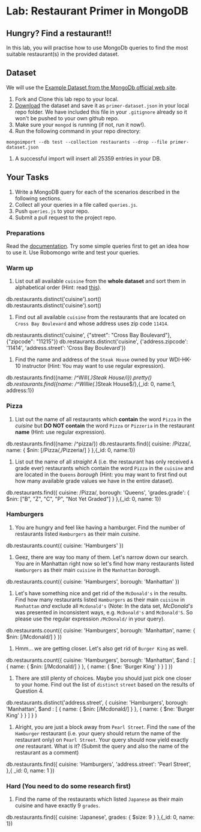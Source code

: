 # Lab: Restaurant Primer in MongoDB

## Hungry? Find a restaurant!!
In this lab, you will practise how to use MongoDb queries to find the most suitable restaurant(s) in the provided dataset.

## Dataset
We will use the [Example Dataset from the MongoDb official web site](https://docs.mongodb.org/getting-started/shell/import-data/).

1. Fork and Clone this lab repo to your local.
1. [Download](https://raw.githubusercontent.com/mongodb/docs-assets/primer-dataset/dataset.json) the dataset and save it as `primer-dataset.json` in your local repo folder. We have included this file in your `.gitignore` already so it won't be pushed to your own github repo.
1. Make sure your `mongod` is running (if not, run it now!).
1. Run the following command in your repo directory:
```
mongoimport --db test --collection restaurants --drop --file primer-dataset.json
```
1. A successful import will insert all 25359 entries in your DB.

## Your Tasks

1. Write a MongoDB query for each of the scenarios described in the following sections.
1. Collect all your queries in a file called `queries.js`.
1. Push `queries.js` to your repo.
1. Submit a pull request to the project repo.

### Preparations

Read the [documentation](https://docs.mongodb.org/v3.0/tutorial/query-documents/). Try some simple queries first to get an idea how to use it. Use Robomongo write and test your queries.

### Warm up


1. List out all available `cuisine` from the **whole dataset** and sort them in alphabetical order (Hint: read [this](https://docs.mongodb.org/v3.0/reference/method/db.collection.distinct/)).

db.restaurants.distinct('cuisine').sort()
db.restaurants.distinct('cuisine').sort()

1. Find out all available `cuisine` from the restaurants that are located on `Cross Bay Boulevard` and whose address uses zip code `11414`.

db.restaurants.distinct('cuisine', {"street": "Cross Bay Boulevard"}, {"zipcode": "11215"})
db.restaurants.distinct('cuisine', {'address.zipcode': '11414', 'address.street': 'Cross Bay Boulevard'})

1. Find the name and address of the `Steak House` owned by your WDI-HK-10 instructor (Hint: You may want to use regular expression).

db.restaurants.find({name: /^Will(.*)Steak House/i}).pretty()
db.restaurants.find({name: /^Willie(.*)Steak House$/},{_id: 0, name:1, address:1})

### Pizza

1. List out the name of all restaurants which **contain** the word `Pizza` in the *cuisine* but  **DO NOT contain** the word `Pizza` or `Pizzeria` in the restaurant **name** (Hint: use regular expression).

db.restaurants.find({name: /^pizza/})
db.restaurants.find({
  cuisine: /Pizza/,
  name: { $nin: [/Pizza/,/Pizzeria/] }
},{_id: 0, name:1})

1. List out the name of all *straight A* (i.e. the restaurant has only received `A` grade ever) restaurants which contain the word `Pizza` in the `cuisine` and are located in the `Queens` *borough* (Hint: you may want to first find out how many available grade values we have in the entire dataset).

db.restaurants.find({
  cuisine: /Pizza/,
  borough: 'Queens',
  'grades.grade': { $nin: ["B", "Z", "C", "P", "Not Yet Graded"] }
},{_id: 0, name: 1})

### Hamburgers

1. You are hungry and feel like having a hamburger. Find the number of restaurants listed `Hamburgers` as their main *cuisine*.

db.restaurants.count({ cuisine: 'Hamburgers' })

1. Geez, there are way too many of them. Let's narrow down our search. You are in Manhattan right now so let's find how many restaurants listed `Hamburgers` as their main `cuisine` in the `Manhattan` *borough*.

db.restaurants.count({
  cuisine: 'Hamburgers',
  borough: 'Manhattan'
})

1. Let's have something nice and get rid of the `McDonald's` in the results. Find how many restaurants listed `Hamburgers` as their main `cuisine` in `Manhattan` *and* exclude all `Mcdonald's` (Note: In the data set, _McDonald's_ was presented in inconsistent ways, e.g. `McDonald's` and `McDonald'S`. So please use the regular expression `/McDonald/` in your query).

db.restaurants.count({
  cuisine: 'Hamburgers',
  borough: 'Manhattan',
  name: { $nin: [/Mcdonald/] }
})

1. Hmm... we are getting closer. Let's also get rid of `Burger King` as well.

db.restaurants.count({
  cuisine: 'Hamburgers',
  borough: 'Manhattan',
  $and : [
    { name: { $nin: [/Mcdonald/] } },
    { name: { $ne: 'Burger King' } }
  ]
})

1. There are still plenty of choices. Maybe you should just pick one closer to your home. Find out the list of `distinct` `street` based on the results of Question 4.

db.restaurants.distinct('address.street',
  {
    cuisine: 'Hamburgers',
    borough: 'Manhattan',
    $and : [
      { name: { $nin: [/Mcdonald/] } },
      { name: { $ne: 'Burger King' } }
    ]
  }
)

1. Alright, you are just a block away from `Pearl Street`. Find the `name` of the `Hamburger` restaurant (i.e. your query should return the name of the restaurant only) on `Pearl Street`. Your query should now yield exactly *one* restaurant. What is it? (Submit the query and also the name of the restaurant as a comment)

db.restaurants.find({
  cuisine: 'Hamburgers',
  'address.street': 'Pearl Street',
},{ _id: 0, name: 1 })

### Hard (You need to do some research first)

1. Find the name of the restaurants which listed `Japanese` as their main cuisine and have exactly 9 `grades`.

db.restaurants.find({
  cuisine: 'Japanese',
  grades: { $size: 9 }
},{_id: 0, name: 1})
